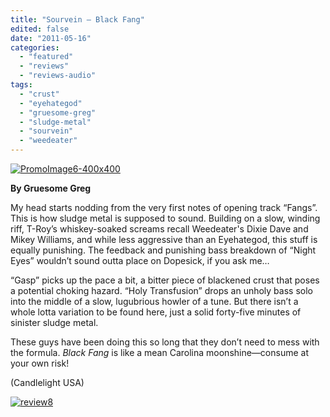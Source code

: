 ```yaml
---
title: "Sourvein – Black Fang"
edited: false
date: "2011-05-16"
categories:
  - "featured"
  - "reviews"
  - "reviews-audio"
tags:
  - "crust"
  - "eyehategod"
  - "gruesome-greg"
  - "sludge-metal"
  - "sourvein"
  - "weedeater"
---
```


[![](http://www.hellbound.ca/wp-content/uploads/2011/05/PromoImage6-400x400.jpg "PromoImage6-400x400")](http://www.hellbound.ca/wp-content/uploads/2011/05/PromoImage6-400x400.jpg)

**By Gruesome Greg**

My head starts nodding from the very first notes of opening track “Fangs”. This is how sludge metal is supposed to sound. Building on a slow, winding riff, T-Roy’s whiskey-soaked screams recall Weedeater's Dixie Dave and Mikey Williams, and while less aggressive than an Eyehategod, this stuff is equally punishing. The feedback and punishing bass breakdown of “Night Eyes” wouldn’t sound outta place on Dopesick, if you ask me…

“Gasp” picks up the pace a bit, a bitter piece of blackened crust that poses a potential choking hazard. “Holy Transfusion” drops an unholy bass solo into the middle of a slow, lugubrious howler of a tune. But there isn’t a whole lotta variation to be found here, just a solid forty-five minutes of sinister sludge metal.

These guys have been doing this so long that they don’t need to mess with the formula. _Black Fang_ is like a mean Carolina moonshine—consume at your own risk!

(Candlelight USA)

[![](http://www.hellbound.ca/wp-content/uploads/2009/06/review88.png "review8")](http://www.hellbound.ca/wp-content/uploads/2009/06/review88.png)
